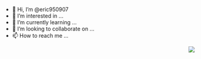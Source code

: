 - 👋 Hi, I’m @eric950907              
- 👀 I’m interested in ...
- 🌱 I’m currently learning ...
- 💞️ I’m looking to collaborate on ...
- 📫 How to reach me ...

<!---
eric950907/eric950907 is a ✨ special ✨ repository because its `README.md` (this file) appears on your GitHub profile.
You can click the Preview link to take a look at your changes.
--->
<img align="right" src="https://github-readme-stats.vercel.app/api?username=eric950907&show_icons=true&icon_color=CE1D2D&text_color=718096&bg_color=ffffff&hide_title=true" />
